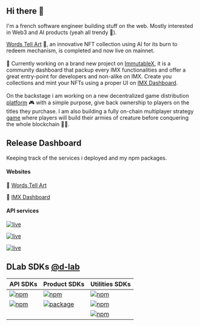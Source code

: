 ## Hi there :wave:

I'm a french software engineer building stuff on the web. Mostly interested in Web3 and AI products (yeah all trendy :see_no_evil:).

[Words Tell Art](https://wordstell.art) 🌠, an innovative NFT collection using AI for its burn to redeem mechanism, is completed and now live on mainnet.
<br/>
<br/>
👋 Currently working on a brand new project on [ImmutableX](https://docs.x.immutable.com/reference/), it is a community dashboard that packup every IMX functionalities and offer a great entry-point for developers and non-alike on IMX. Create you collections and mint your NFTs using a proper UI on [IMX Dashboard](https://imx.dlab.ovh/).
<br/>
<br/>
On the backstage i am working on a new decentralized game distribution [platform](https://github.com/padium) :video_game: with a simple purpose, give back ownership to players on the titles they purchase.
I am also building a fully on-chain multiplayer strategy [game](https://github.com/Draym/blackhole-evm) where players will build their armies of creature before conquering the whole blockchain :space_invader::collision:.

## Release Dashboard
Keeping track of the services i deployed and my npm packages.

#### Websites
🎨 [Words Tell Art](https://wordstell.art)

🧰 [IMX Dashboard](https://imx.dlab.ovh/)

#### API services

[![live](https://tinyshields.dev/live?label=SSO%20API&url=https://sso.dlab.ovh/api/version&query=version&color=green)](https://sso.dlab.ovh/api)

[![live](https://tinyshields.dev/live?label=NFT%20Metadata%20API&url=https://metadata.dlab.ovh/api/version&query=version&color=green)](https://metadata.dlab.ovh/api)

[![live](https://tinyshields.dev/live?label=Words-Tell-Art%20API&url=https://api.wordstell.art/api/version&query=version&color=green)](https://api.wordstell.art/api)


## DLab SDKs [@d-lab](https://www.npmjs.com/settings/d-lab/packages)

| API SDKs | Product SDKs | Utilities SDKs |
| --- | --- | --- |
| [![npm](https://img.shields.io/npm/v/@d-lab%252Fsso?color=green&label=SSO%20-%20npm&style=flat)](https://www.npmjs.com/package/@d-lab/sso) | [![npm](https://img.shields.io/npm/v/@d-lab%252Fdiscord-puppet?color=green&label=Discord-Puppet%20-%20npm&style=flat)](https://www.npmjs.com/package/@d-lab/discord-puppet) | [![npm](https://img.shields.io/npm/v/@d-lab%252Fapi-kit?color=green&label=API-kit%20-%20npm&style=flat)](https://www.npmjs.com/package/@d-lab/api-kit) |
| [![npm](https://img.shields.io/npm/v/@d-lab%252Fmetadata?color=green&label=NFT-Metadata%20-%20npm&style=flat)](https://www.npmjs.com/package/@d-lab/metadata) | [![package](https://img.shields.io/badge/PDF--Flex%20--%20maven-v1.2.4-green)](https://github.com/Draym/PDF-Flex/packages/890343) | [![npm](https://img.shields.io/npm/v/@d-lab%252Fcommon-kit?color=green&label=Common-kit%20-%20npm&style=flat)](https://www.npmjs.com/package/@d-lab/common-kit) |
|  |  | [![npm](https://img.shields.io/npm/v/@d-lab%252Fnode-rest-cli?color=green&label=Node-Rest-CLI%20-%20npm&style=flat)](https://www.npmjs.com/package/@d-lab/node-rest-cli) |


<!--
**Draym/Draym** is a ✨ _special_ ✨ repository because its `README.md` (this file) appears on your GitHub profile.

Here are some ideas to get you started:

- 🔭 I’m currently working on ...
- 🌱 I’m currently learning ...
- 👯 I’m looking to collaborate on ...
- 🤔 I’m looking for help with ...
- 💬 Ask me about ...
- 📫 How to reach me: ...
- 😄 Pronouns: ...
- ⚡ Fun fact: ...
-->
